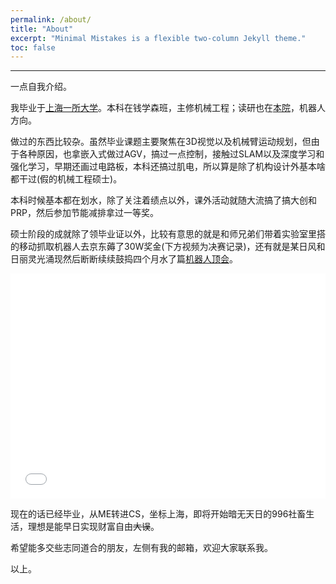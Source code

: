```yaml
---
permalink: /about/
title: "About"
excerpt: "Minimal Mistakes is a flexible two-column Jekyll theme."
toc: false
---
```

<!--
 * @Date: 2020-10-15 08:52:41
 * @LastEditTime: 2020-10-16 14:20:21
 * @LastEditors: Li Xiang
 * @Description: 
 * @FilePath: /notlixiang.github.io/_pages/about.md
-->
<style type="text/css">
	mark { 
        background-color:grey; 
        color:grey; 
    } 
</style>

---

一点自我介绍。

我毕业于[上海一所大学](https://www.sjtu.edu.cn/ "SJTU")。本科在钱学森班，主修机械工程；读研也在[本院](http://me.sjtu.edu.cn/ "ME")，机器人方向。


做过的东西比较杂。虽然毕业课题主要聚焦在3D视觉以及机械臂运动规划，但由于各种原因，也拿嵌入式做过AGV，搞过一点控制，接触过SLAM以及深度学习和强化学习，早期还画过电路板，本科还搞过肌电，所以算是除了机构设计外基本啥都干过(假的机械工程硕士)。

本科时候基本都在划水，除了关注着绩点以外，课外活动就随大流搞了搞大创和PRP，然后参加节能减排拿过一等奖。

硕士阶段的成就除了领毕业证以外，比较有意思的就是和师兄弟们带着实验室里搭的移动抓取机器人去京东薅了30W奖金(下方视频为决赛记录)，还有就是某日风和日丽灵光涌现然后断断续续鼓捣四个月水了篇[机器人顶会](https://www.iros2019.org/ "iros2019")。

<iframe width="100%" height="360" src="//player.bilibili.com/player.html?aid=584975624&bvid=BV1Ez4y1o7SJ&cid=245969406&page=1" scrolling="no" border="0" frameborder="no" framespacing="0" allowfullscreen="true"> </iframe>

现在的话已经毕业，从ME转进CS，坐标上海，即将开始暗无天日的996社畜生活，理想是能早日实现财富自由<strike>大误</strike>。

希望能多交些志同道合的朋友，左侧有我的邮箱，欢迎大家联系我。

以上。